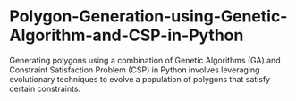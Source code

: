 # Polygon-Generation-using-Genetic-Algorithm-and-CSP-in-Python
 Generating polygons using a combination of Genetic Algorithms (GA) and Constraint Satisfaction Problem (CSP) in Python involves leveraging evolutionary techniques to evolve a population of polygons that satisfy certain constraints. 
